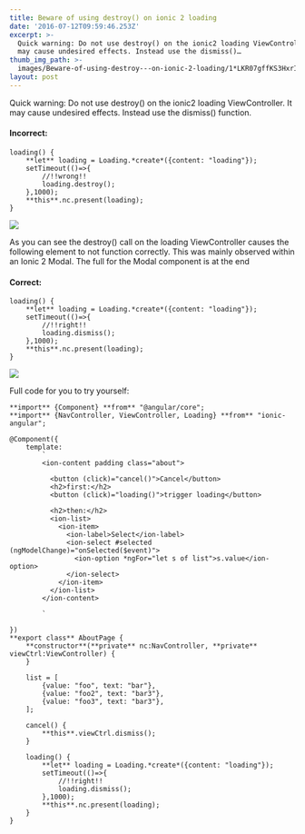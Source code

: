 ```yaml
---
title: Beware of using destroy() on ionic 2 loading
date: '2016-07-12T09:59:46.253Z'
excerpt: >-
  Quick warning: Do not use destroy() on the ionic2 loading ViewController. It
  may cause undesired effects. Instead use the dismiss()…
thumb_img_path: >-
  images/Beware-of-using-destroy---on-ionic-2-loading/1*LKR07gffKS3HxrI1QDPVvA.gif
layout: post
---
```

Quick warning: Do not use destroy() on the ionic2 loading ViewController. It may cause undesired effects. Instead use the dismiss() function.

#### Incorrect:

    loading() {  
        **let** loading = Loading.*create*({content: "loading"});  
        setTimeout(()=>{  
            //!!wrong!!  
            loading.destroy();  
        },1000);  
        **this**.nc.present(loading);  
    }

![](/images/Beware-of-using-destroy---on-ionic-2-loading/1*LKR07gffKS3HxrI1QDPVvA.gif)

As you can see the destroy() call on the loading ViewController causes the following <ion-select> element to not function correctly. This was mainly observed within an Ionic 2 Modal. The full for the Modal component is at the end

#### Correct:

    loading() {  
        **let** loading = Loading.*create*({content: "loading"});  
        setTimeout(()=>{  
            //!!right!!  
            loading.dismiss();  
        },1000);  
        **this**.nc.present(loading);  
    }

![](/images/Beware-of-using-destroy---on-ionic-2-loading/1*uEFqGo1xyGqm6n2GTgNQLA.gif)

Full code for you to try yourself:

    **import** {Component} **from** "@angular/core";  
    **import** {NavController, ViewController, Loading} **from** "ionic-angular";  
      
    @Component({  
        template:  
            `  
            <ion-content padding class="about">  
              
              <button (click)="cancel()">Cancel</button>  
              <h2>first:</h2>  
              <button (click)="loading()">trigger loading</button>  
              
              <h2>then:</h2>  
              <ion-list>  
                <ion-item>  
                  <ion-label>Select</ion-label>  
                  <ion-select #selected (ngModelChange)="onSelected($event)">  
                    <ion-option *ngFor="let s of list">s.value</ion-option>  
                  </ion-select>  
                </ion-item>  
              </ion-list>  
            </ion-content>  
      
            `  
      
    })  
    **export class** AboutPage {  
        **constructor**(**private** nc:NavController, **private** viewCtrl:ViewController) {  
        }  
      
        list = [  
            {value: "foo", text: "bar"},  
            {value: "foo2", text: "bar3"},  
            {value: "foo3", text: "bar3"},  
        ];  
      
        cancel() {  
            **this**.viewCtrl.dismiss();  
        }  
      
        loading() {  
            **let** loading = Loading.*create*({content: "loading"});  
            setTimeout(()=>{  
                //!!right!!  
                loading.dismiss();  
            },1000);  
            **this**.nc.present(loading);  
        }  
    }
